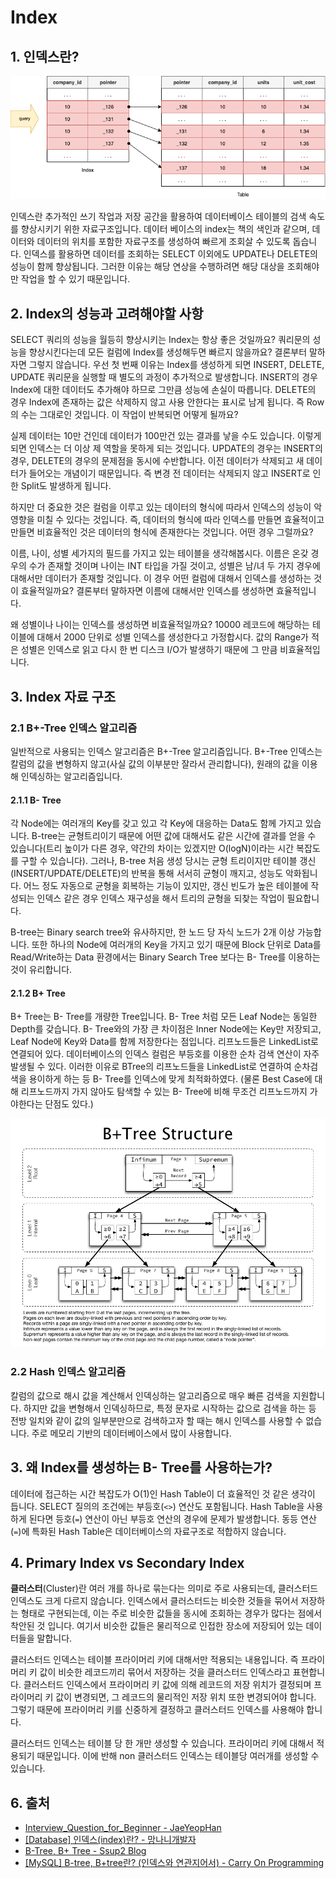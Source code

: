 # Index

## 1. 인덱스란?

![인덱스와 테이블](../_images/database-index01.png)

인덱스란 추가적인 쓰기 작업과 저장 공간을 활용하여 데이터베이스 테이블의 검색 속도를 향상시키기 위한 자료구조입니다. 데이터 베이스의 index는 책의 색인과 같으며, 데이터와 데이터의 위치를 포함한 자료구조를 생성하여 빠르게 조회살 수 있도록 돕습니다. 인덱스를 활용하면 데이터를 조회하는 SELECT 이외에도 UPDATE나 DELETE의 성능이 함께 향상됩니다. 그러한 이유는 해당 연상을 수행하려면 해당 대상을 조회해야만 작업을 할 수 있기 때문입니다.

## 2. Index의 성능과 고려해야할 사항

SELECT 쿼리의 성능을 월등히 향상시키는 Index는 항상 좋은 것일까요? 쿼리문의 성능을 향상시킨다는데 모든 컬럼에 Index를 생성해두면 빠르지 않을까요? 결론부터 말하자면 그렇지 않습니다. 우선 첫 번째 이유는 Index를 생성하게 되면 INSERT, DELETE, UPDATE 쿼리문을 실행할 때 별도의 과정이 추가적으로 발생합니다. INSERT의 경우 Index에 대한 데이터도 추가해야 하므로 그만큼 성능에 손실이 따릅니다. DELETE의 경우 Index에 존재하는 값은 삭제하지 않고 사용 안한다는 표시로 남게 됩니다. 즉 Row의 수는 그대로인 것입니다. 이 작업이 반복되면 어떻게 될까요?

실제 데이터는 10만 건인데 데이터가 100만건 있는 결과를 낳을 수도 있습니다. 이렇게 되면 인덱스는 더 이상 제 역할을 못하게 되는 것입니다. UPDATE의 경우는 INSERT의 경우, DELETE의 경우의 문제점을 동시에 수반합니다. 이전 데이터가 삭제되고 새 데이터가 들어오는 개념이기 때문입니다. 즉 변경 전 데이터는 삭제되지 않고 INSERT로 인한 Split도 발생하게 됩니다.

하지만 더 중요한 것은 컬럼을 이루고 있는 데이터의 형식에 따라서 인덱스의 성능이 악영향을 미칠 수 있다는 것입니다. 즉, 데이터의 형식에 따라 인덱스를 만들면 효율적이고 만들면 비효율적인 것은 데이터의 형식에 존재한다는 것입니다. 어떤 경우 그럴까요?

이름, 나이, 성별 세가지의 필드를 가지고 있는 테이블을 생각해봅시다. 이름은 온갖 경우의 수가 존재할 것이며 나이는 INT 타입을 가질 것이고, 성별은 남/녀 두 가지 경우에 대해서만 데이터가 존재할 것입니다. 이 경우 어떤 컬럼에 대해서 인덱스를 생성하는 것이 효율적일까요? 결론부터 말하자면 이름에 대해서만 인덱스를 생성하면 효율적입니다.

왜 성별이나 나이는 인덱스를 생성하면 비효율적일까요? 10000 레코드에 해당하는 테이블에 대해서 2000 단위로 성별 인덱스를 생성한다고 가정합시다. 값의 Range가 적은 성별은 인덱스로 읽고 다시 한 번 디스크 I/O가 발생하기 때문에 그 만큼 비효율적입니다.

## 3. Index 자료 구조

### 2.1 B+-Tree 인덱스 알고리즘

일반적으로 사용되는 인덱스 알고리즘은 B+-Tree 알고리즘입니다. B+-Tree 인덱스는 칼럼의 값을 변형하지 않고(사실 값의 이부분만 잘라서 관리합니다), 원래의 값을 이용해 인덱싱하는 알고리즘입니다.

#### 2.1.1 B- Tree

각 Node에는 여러개의 Key를 갖고 있고 각 Key에 대응하는 Data도 함께 가지고 있습니다. B-tree는 균형트리이기 때문에 어떤 값에 대해서도 같은 시간에 결과를 얻을 수 있습니다(트리 높이가 다른 경우, 약간의 차이는 있겠지만 O(logN)이라는 시간 복잡도를 구할 수 있습니다). 그러나, B-tree 처음 생성 당시는 균형 트리이지만 테이블 갱신(INSERT/UPDATE/DELETE)의 반복을 통해 서서히 균형이 깨지고, 성능도 악화됩니다. 어느 정도 자동으로 균형을 회복하는 기능이 있지만, 갱신 빈도가 높은 테이블에 작성되는 인덱스 같은 경우 인덱스 재구성을 해서 트리의 균형을 되찾는 작업이 필요합니다.

B-tree는 Binary search tree와 유사하지만, 한 노드 당 자식 노드가 2개 이상 가능합니다. 또한 하나의 Node에 여러개의 Key을 가지고 있기 때문에 Block 단위로 Data를 Read/Write하는 Data 환경에서는 Binary Search Tree 보다는 B- Tree를 이용하는 것이 유리합니다.

#### 2.1.2 B+ Tree

B+ Tree는 B- Tree를 개량한 Tree입니다. B- Tree 처럼 모든 Leaf Node는 동일한 Depth를 갖습니다. B- Tree와의 가장 큰 차이점은 Inner Node에는 Key만 저장되고, Leaf Node에 Key와 Data를 함께 저장한다는 점입니다. 리프노드들은 LinkedList로 연결되어 있다. 데이터베이스의 인덱스 컬럼은 부등호를 이용한 순차 검색 연산이 자주 발생될 수 있다. 이러한 이유로 BTree의 리프노드들을 LinkedList로 연결하여 순차검색을 용이하게 하는 등 B- Tree를 인덱스에 맞게 최적화하였다. (물론 Best Case에 대해 리프노드까지 가지 않아도 탐색할 수 있는 B- Tree에 비해 무조건 리프노드까지 가야한다는 단점도 있다.)

![B+ Tree](../_images/database-index02.png)

### 2.2 Hash 인덱스 알고리즘

칼럼의 값으로 해시 값을 계산해서 인덱싱하는 알고리즘으로 매우 빠른 검색을 지원합니다. 하지만 값을 변형해서 인덱싱하므로, 특정 문자로 시작하는 값으로 검색을 하는 등 전방 일치와 같이 값의 일부분만으로 검색하고자 할 때는 해시 인덱스를 사용할 수 없습니다. 주로 메모리 기반의 데이터베이스에서 많이 사용합니다.

## 3. 왜 Index를 생성하는 B- Tree를 사용하는가?

데이터에 접근하는 시간 복잡도가 O(1)인 Hash Table이 더 효율적인 것 같은 생각이 듭니다. SELECT 질의의 조건에는 부등호(`<>`) 연산도 포함됩니다. Hash Table을 사용하게 된다면 등호(`=`) 연산이 아닌 부등호 연산의 경우에 문제가 발생합니다. 동등 연산(`=`)에 특화된 Hash Table은 데이터베이스의 자료구조로 적합하지 않습니다.

## 4. Primary Index vs Secondary Index

**클러스터**(Cluster)란 여러 개를 하나로 묶는다는 의미로 주로 사용되는데, 클러스터드 인덱스도 크게 다르지 않습니다. 인덱스에서 클러스터드는 비슷한 것들을 묶어서 저장하는 형태로 구현되는데, 이는 주로 비슷한 값들을 동시에 조회하는 경우가 많다는 점에서 착안된 것 입니다. 여기서 비슷한 값들은 물리적으로 인접한 장소에 저장되어 있는 데이터들을 말합니다.

클러스터드 인덱스는 테이블 프라이머리 키에 대해서만 적용되는 내용입니다. 즉 프라이머리 키 값이 비슷한 레코드끼리 묶어서 저장하는 것을 클러스터드 인덱스라고 표현합니다. 클러스터드 인덱스에서 프라이머리 키 값에 의해 레코드의 저장 위치가 결정되며 프라이머리 키 값이 변경되면, 그 레코드의 물리적인 저장 위치 또한 변경되어야 합니다. 그렇기 때문에 프라이머리 키를 신중하게 결정하고 클러스터드 인덱스를 사용해야 합니다.

클러스터드 인덱스는 테이블 당 한 개만 생성할 수 있습니다. 프라이머리 키에 대해서 적용되기 때문입니다. 이에 반해 non 클러스터드 인덱스는 테이블당 여러개를 생성할 수 있습니다.

## 6. 출처

- [Interview_Question_for_Beginner - JaeYeopHan](https://github.com/JaeYeopHan/Interview_Question_for_Beginner/tree/master/Database#index)
- [[Database] 인덱스(index)란? - 망나니개발자](https://mangkyu.tistory.com/97)
- [B-Tree, B+ Tree - Ssup2 Blog](https://ssup2.github.io/theory_analysis/B_Tree_B+_Tree/)
- [[MySQL] B-tree, B+tree란? (인덱스와 연관지어서) - Carry On Programming](https://zorba91.tistory.com/293)
